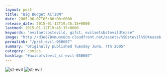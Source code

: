 ```yaml
---
layout: post
title: "Big Budget ACTION"
date: 2005-06-07T05:00:00+0000
release_date: 2015-01-12T19:45:15+0000
lastmod: 2015-01-12T19:45:15+0000
keywords: "evilaetsbstevild, gifst, evilaetsbstevildtease"
image: "http://d3e878vmunx8cm.cloudfront.net/assets/%5Bstevil%5Dtease6-6-05.gif"
permalink: "/p/st-evil-050607"
summary: "Originally published Tuesday June, 7th 2005"
category: comics
hashtag: "#axisofstevil_st-evil-050607"
---
```


![st-evil](http://d3e878vmunx8cm.cloudfront.net/assets/%5Bstevil%5Dtease6-6-05.gif)
![st-evil](http://d3e878vmunx8cm.cloudfront.net/assets/%5Bstevil%5D6-6-05.gif)
